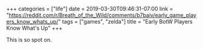 +++
categories = ["life"]
date = 2019-03-30T09:46:31-07:00
link = "https://reddit.com/r/Breath_of_the_Wild/comments/b7baiv/early_game_players_know_whats_up/"
tags = ["games", "zelda"]
title = "Early BotW Players Know What's Up"
+++

This is so spot on.
